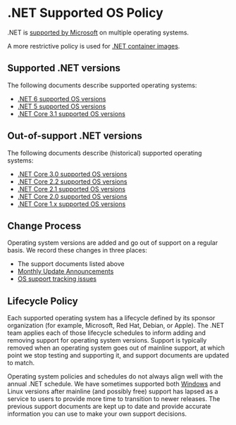 # .NET Supported OS Policy

.NET is [supported by Microsoft](microsoft-support.md) on multiple operating systems.

A more restrictive policy is used for [.NET container images](https://github.com/dotnet/dotnet-docker/blob/main/documentation/supported-platforms.md).

## Supported .NET versions

The following documents describe supported operating systems:

* [.NET 6 supported OS versions](release-notes/6.0/supported-os.md)
* [.NET 5 supported OS versions](release-notes/5.0/5.0-supported-os.md)
* [.NET Core 3.1 supported OS versions](release-notes/3.1/3.1-supported-os.md)

## Out-of-support .NET versions

The following documents describe (historical) supported operating systems:

* [.NET Core 3.0 supported OS versions](release-notes/3.0/3.0-supported-os.md)
* [.NET Core 2.2 supported OS versions](release-notes/2.2/2.2-supported-os.md)
* [.NET Core 2.1 supported OS versions](release-notes/2.1/2.1-supported-os.md)
* [.NET Core 2.0 supported OS versions](release-notes/2.0/2.0-supported-os.md)
* [.NET Core 1.x supported OS versions](release-notes/1.0/1.0-supported-os.md)

## Change Process

Operating system versions are added and go out of support on a regular basis. We record these changes in three places:

* The support documents listed above
* [Monthly Update Announcements](https://github.com/dotnet/announcements/labels/Monthly-Update)
* [OS support tracking issues](https://github.com/dotnet/core/labels/os-support)

## Lifecycle Policy

Each supported operating system has a lifecycle defined by its sponsor organization (for example, Microsoft, Red Hat, Debian, or Apple). The .NET team applies each of those lifecycle schedules to inform adding and removing support for operating system versions. Support is typically removed when an operating system goes out of mainline support, at which point we stop testing and supporting it, and support documents are updated to match.

Operating system policies and schedules do not always align well with the annual .NET schedule. We have sometimes supported both [Windows](https://docs.microsoft.com/troubleshoot/windows-client/windows-7-eos-faq/windows-7-extended-security-updates-faq) and Linux versions after mainline (and possibly free) support has lapsed as a service to users to provide more time to transition to newer releases. The previous support documents are kept up to date and provide accurate information you can use to make your own support decisions.
